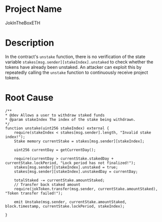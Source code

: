 # Project Name
JokInTheBoxETH

# Description
In the contract's `unstake` function, there is no verification of the state variable `stakes[msg.sender][stakeIndex].unstaked` to check whether the tokens have already been unstaked. An attacker can exploit this by repeatedly calling the `unstake` function to continuously receive project tokens.

# Root Cause
```solidity
/**
* @dev Allows a user to withdraw staked funds
* @param stakeIndex The index of the stake being withdrawn.
*/
function unstake(uint256 stakeIndex) external {
    require(stakeIndex < stakes[msg.sender].length, "Invalid stake index!");
    Stake memory currentStake = stakes[msg.sender][stakeIndex];

    uint256 currentDay = getCurrentDay();

    require(currentDay > currentStake.stakedDay + currentStake.lockPeriod, "Lock period has not finalized!");
    stakes[msg.sender][stakeIndex].unstaked = true;
    stakes[msg.sender][stakeIndex].unstakedDay = currentDay;

    totalStaked -= currentStake.amountStaked;
    // Transfer back staked amount
    require(jokToken.transfer(msg.sender, currentStake.amountStaked), "Token transfer failed!");

    emit Unstake(msg.sender, currentStake.amountStaked, block.timestamp, currentStake.lockPeriod, stakeIndex);

}